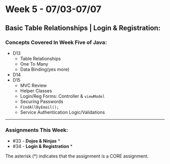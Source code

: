 # Week 5 - 07/03-07/07

## **Basic Table Relationships | Login & Registration**:

### Concepts Covered In Week Five of Java:

- D13
    - Table Relationships
    - One To Many
    - Data Binding(yes more)
- D14
- D15
    - MVC Review
    - Helper Classes
    - Login/Reg Forms: Controller & `viewModel`
    - Securing Passwords
    - `FindAllByEmail();`
    - Service Authentication Logic/Validations

---

### Assignments This Week:

- #33 - **Dojos & Ninjas** *
- #34 - **Login & Registration** *

The asterisk (*) indicates that the assignment is a CORE assignment.

